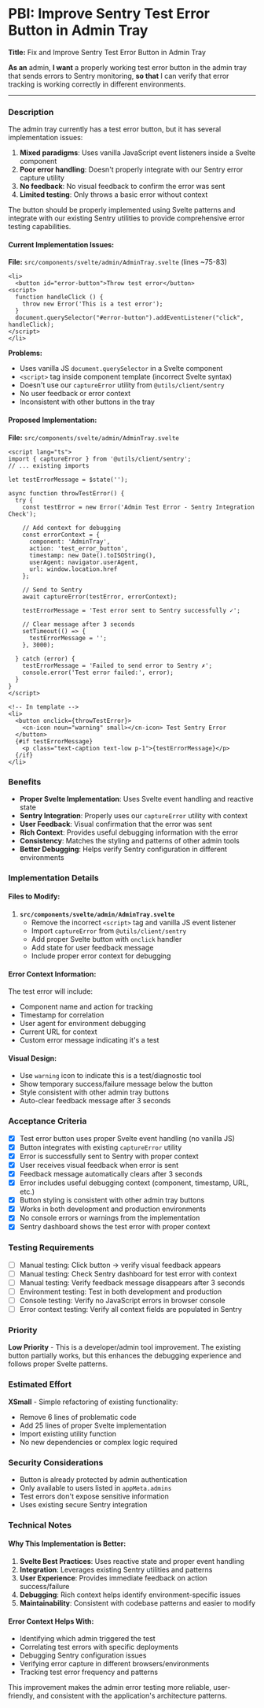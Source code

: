 # PBI: Improve Sentry Test Error Button in Admin Tray

**Title:** Fix and Improve Sentry Test Error Button in Admin Tray

**As an** admin, **I want** a properly working test error button in the admin tray that sends errors to Sentry monitoring, **so that** I can verify that error tracking is working correctly in different environments.

---

### Description

The admin tray currently has a test error button, but it has several implementation issues:

1. **Mixed paradigms**: Uses vanilla JavaScript event listeners inside a Svelte component
2. **Poor error handling**: Doesn't properly integrate with our Sentry error capture utility
3. **No feedback**: No visual feedback to confirm the error was sent
4. **Limited testing**: Only throws a basic error without context

The button should be properly implemented using Svelte patterns and integrate with our existing Sentry utilities to provide comprehensive error testing capabilities.

#### Current Implementation Issues:

**File:** `src/components/svelte/admin/AdminTray.svelte` (lines ~75-83)
```svelte
<li>
  <button id="error-button">Throw test error</button>
<script>
  function handleClick () {
    throw new Error('This is a test error');
  }
  document.querySelector("#error-button").addEventListener("click", handleClick);
</script>
</li>
```

**Problems:**
- Uses vanilla JS `document.querySelector` in a Svelte component
- `<script>` tag inside component template (incorrect Svelte syntax)
- Doesn't use our `captureError` utility from `@utils/client/sentry`
- No user feedback or error context
- Inconsistent with other buttons in the tray

#### Proposed Implementation:

**File:** `src/components/svelte/admin/AdminTray.svelte`
```svelte
<script lang="ts">
import { captureError } from '@utils/client/sentry';
// ... existing imports

let testErrorMessage = $state('');

async function throwTestError() {
  try {
    const testError = new Error('Admin Test Error - Sentry Integration Check');
    
    // Add context for debugging
    const errorContext = {
      component: 'AdminTray',
      action: 'test_error_button',
      timestamp: new Date().toISOString(),
      userAgent: navigator.userAgent,
      url: window.location.href
    };
    
    // Send to Sentry
    await captureError(testError, errorContext);
    
    testErrorMessage = 'Test error sent to Sentry successfully ✓';
    
    // Clear message after 3 seconds
    setTimeout(() => {
      testErrorMessage = '';
    }, 3000);
    
  } catch (error) {
    testErrorMessage = 'Failed to send error to Sentry ✗';
    console.error('Test error failed:', error);
  }
}
</script>

<!-- In template -->
<li>
  <button onclick={throwTestError}>
    <cn-icon noun="warning" small></cn-icon> Test Sentry Error
  </button>
  {#if testErrorMessage}
    <p class="text-caption text-low p-1">{testErrorMessage}</p>
  {/if}
</li>
```

### Benefits

- **Proper Svelte Implementation**: Uses Svelte event handling and reactive state
- **Sentry Integration**: Properly uses our `captureError` utility with context
- **User Feedback**: Visual confirmation that the error was sent
- **Rich Context**: Provides useful debugging information with the error
- **Consistency**: Matches the styling and patterns of other admin tools
- **Better Debugging**: Helps verify Sentry configuration in different environments

### Implementation Details

#### Files to Modify:

1. **`src/components/svelte/admin/AdminTray.svelte`**
   - Remove the incorrect `<script>` tag and vanilla JS event listener
   - Import `captureError` from `@utils/client/sentry`
   - Add proper Svelte button with `onclick` handler
   - Add state for user feedback message
   - Include proper error context for debugging

#### Error Context Information:

The test error will include:
- Component name and action for tracking
- Timestamp for correlation
- User agent for environment debugging
- Current URL for context
- Custom error message indicating it's a test

#### Visual Design:

- Use `warning` icon to indicate this is a test/diagnostic tool
- Show temporary success/failure message below the button
- Style consistent with other admin tray buttons
- Auto-clear feedback message after 3 seconds

### Acceptance Criteria

- [x] Test error button uses proper Svelte event handling (no vanilla JS)
- [x] Button integrates with existing `captureError` utility
- [x] Error is successfully sent to Sentry with proper context
- [x] User receives visual feedback when error is sent
- [x] Feedback message automatically clears after 3 seconds
- [x] Error includes useful debugging context (component, timestamp, URL, etc.)
- [x] Button styling is consistent with other admin tray buttons
- [x] Works in both development and production environments
- [x] No console errors or warnings from the implementation
- [x] Sentry dashboard shows the test error with proper context

### Testing Requirements

- [ ] Manual testing: Click button → verify visual feedback appears
- [ ] Manual testing: Check Sentry dashboard for test error with context
- [ ] Manual testing: Verify feedback message disappears after 3 seconds
- [ ] Environment testing: Test in both development and production
- [ ] Console testing: Verify no JavaScript errors in browser console
- [ ] Error context testing: Verify all context fields are populated in Sentry

### Priority

**Low Priority** - This is a developer/admin tool improvement. The existing button partially works, but this enhances the debugging experience and follows proper Svelte patterns.

### Estimated Effort

**XSmall** - Simple refactoring of existing functionality:
- Remove 6 lines of problematic code
- Add 25 lines of proper Svelte implementation
- Import existing utility function
- No new dependencies or complex logic required

### Security Considerations

- Button is already protected by admin authentication
- Only available to users listed in `appMeta.admins`
- Test errors don't expose sensitive information
- Uses existing secure Sentry integration

### Technical Notes

#### Why This Implementation is Better:

1. **Svelte Best Practices**: Uses reactive state and proper event handling
2. **Integration**: Leverages existing Sentry utilities and patterns
3. **User Experience**: Provides immediate feedback on action success/failure
4. **Debugging**: Rich context helps identify environment-specific issues
5. **Maintainability**: Consistent with codebase patterns and easier to modify

#### Error Context Helps With:

- Identifying which admin triggered the test
- Correlating test errors with specific deployments
- Debugging Sentry configuration issues
- Verifying error capture in different browsers/environments
- Tracking test error frequency and patterns

This improvement makes the admin error testing more reliable, user-friendly, and consistent with the application's architecture patterns.
